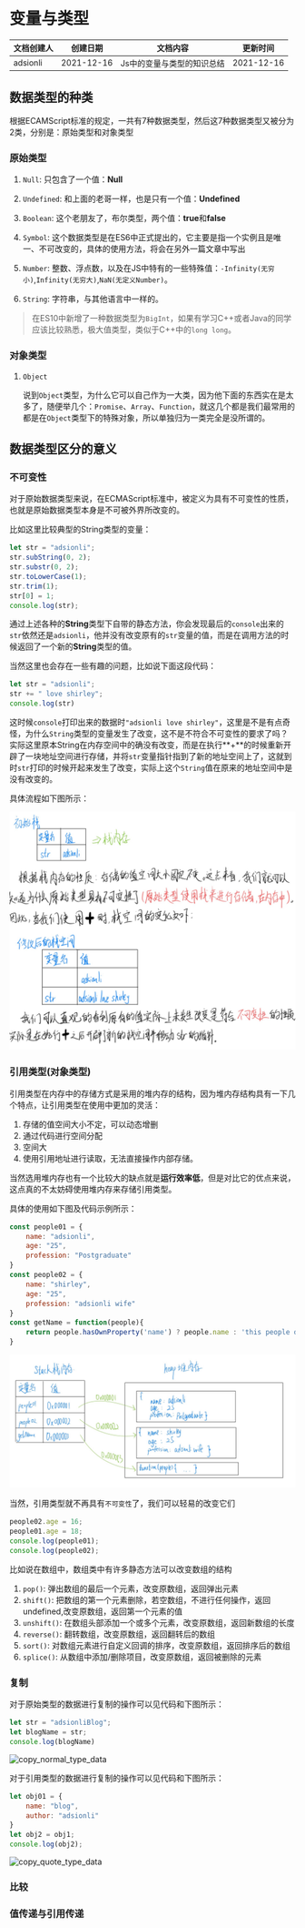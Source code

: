 # 变量与类型

| 文档创建人 | 创建日期   | 文档内容                   | 更新时间   |
| ---------- | ---------- | -------------------------- | ---------- |
| adsionli   | 2021-12-16 | Js中的变量与类型的知识总结 | 2021-12-16 |

## 数据类型的种类

根据ECAMScript标准的规定，一共有7种数据类型，然后这7种数据类型又被分为2类，分别是：原始类型和对象类型

### 原始类型

1. `Null`: 只包含了一个值：**Null**
2. `Undefined`: 和上面的老哥一样，也是只有一个值：**Undefined**

3. `Boolean`: 这个老朋友了，布尔类型，两个值：**true**和**false**
4. `Symbol`: 这个数据类型是在ES6中正式提出的，它主要是指一个实例且是唯一、不可改变的，具体的使用方法，将会在另外一篇文章中写出
5. `Number`: 整数、浮点数，以及在JS中特有的一些特殊值：`-Infinity(无穷小)`,`Infinity(无穷大)`,`NaN(无定义Number)`。
6. `String`: 字符串，与其他语言中一样的。

> 在ES10中新增了一种数据类型为`BigInt`，如果有学习C++或者Java的同学应该比较熟悉，极大值类型，类似于C++中的`long long`。

### 对象类型

1. `Object`

   说到`Object`类型，为什么它可以自己作为一大类，因为他下面的东西实在是太多了，随便举几个：`Promise`、`Array`、`Function`，就这几个都是我们最常用的都是在`Object`类型下的特殊对象，所以单独归为一类完全是没所谓的。

## 数据类型区分的意义

### 不可变性

对于原始数据类型来说，在ECMAScript标准中，被定义为具有不可变性的性质，也就是原始数据类型本身是不可被外界所改变的。

比如这里比较典型的String类型的变量：

```js
let str = "adsionli";
str.subString(0, 2);
str.substr(0, 2);
str.toLowerCase(1);
str.trim(1);
str[0] = 1;
console.log(str);
```

通过上述各种的**String**类型下自带的静态方法，你会发现最后的`console`出来的`str`依然还是`adsionli`，他并没有改变原有的`str`变量的值，而是在调用方法的时候返回了一个新的**String**类型的值。

当然这里也会存在一些有趣的问题，比如说下面这段代码：

```js
let str = "adsionli";
str += " love shirley";
console.log(str)
```

这时候`console`打印出来的数据时`"adsionli love shirley"`，这里是不是有点奇怪，为什么`String`类型的变量发生了改变，这不是不符合不可变性的要求了吗？实际这里原本String在内存空间中的确没有改变，而是在执行**+**的时候重新开辟了一块地址空间进行存储，并将`str`变量指针指到了新的地址空间上了，这就到时`str`打印的时候开起来发生了改变，实际上这个`String`值在原来的地址空间中是没有改变的。

具体流程如下图所示：

<img src="../../../image/js/basic/value/value_type/string_add_ram_change.png" alt="string_add_ram_change" style="zoom: 50%;" />

### 引用类型(对象类型)

引用类型在内存中的存储方式是采用的堆内存的结构，因为堆内存结构具有一下几个特点，让引用类型在使用中更加的灵活：

1. 存储的值空间大小不定，可以动态增删
2. 通过代码进行空间分配
3. 空间大
4. 使用引用地址进行读取，无法直接操作内部存储。

当然选用堆内存也有一个比较大的缺点就是**运行效率低**，但是对比它的优点来说，这点真的不太妨碍使用堆内存来存储引用类型。

具体的使用如下图及代码示例所示：

```js
const people01 = {
    name: "adsionli",
    age: "25",
    profession: "Postgraduate"
}
const people02 = {
    name: "shirley",
    age: "25",
    profession: "adsionli wife"
}
const getName = function(people){
    return people.hasOwnProperty('name') ? people.name : 'this people do not have name';
}
```

<img src="../../../image/js/basic/value/value_type/quote_heap_ram_use_info.jpg" alt="quote_heap_ram_use_info" style="zoom:50%;" />

当然，引用类型就不再具有`不可变性`了，我们可以轻易的改变它们

```js
people02.age = 16;
people01.age = 18;
console.log(people01);
console.log(people02);
```

比如说在数组中，数组类中有许多静态方法可以改变数组的结构

1. `pop()`: 弹出数组的最后一个元素，改变原数组，返回弹出元素
2. `shift()`: 把数组的第一个元素删除，若空数组，不进行任何操作，返回undefined,改变原数组，返回第一个元素的值
3. `unshift()`: 在数组头部添加一个或多个元素，改变原数组，返回新数组的长度
4. `reverse()`: 翻转数组，改变原数组，返回翻转后的数组
5. `sort()`: 对数组元素进行自定义回调的排序，改变原数组，返回排序后的数组
6. `splice()`: 从数组中添加/删除项目，改变原数组，返回被删除的元素

### 复制

对于原始类型的数据进行复制的操作可以见代码和下图所示：

```js
let str = "adsionliBlog";
let blogName = str;
console.log(blogName)
```

![copy_normal_type_data]()

对于引用类型的数据进行复制的操作可以见代码和下图所示：

```js
let obj01 = {
    name: "blog",
    author: "adsionli"
}
let obj2 = obj1;
console.log(obj2);
```

![copy_quote_type_data]()

### 比较



### 值传递与引用传递

